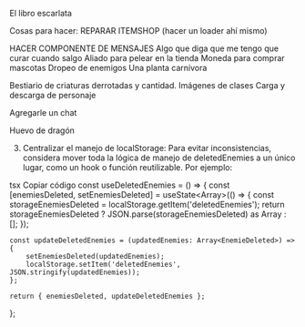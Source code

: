 El libro escarlata

Cosas para hacer:
REPARAR ITEMSHOP (hacer un loader ahí mismo)

HACER COMPONENTE DE MENSAJES
Algo que diga que me tengo que curar cuando salgo
Aliado para pelear en la tienda
Moneda para comprar mascotas
Dropeo de enemigos
Una planta carnívora


Bestiario de criaturas derrotadas y cantidad.
Imágenes de clases
Carga y descarga de personaje

Agregarle un chat



Huevo de dragón


3. Centralizar el manejo de localStorage:
Para evitar inconsistencias, considera mover toda la lógica de manejo de deletedEnemies a un único lugar, como un hook o función reutilizable. Por ejemplo:

tsx
Copiar código
const useDeletedEnemies = () => {
    const [enemiesDeleted, setEnemiesDeleted] = useState<Array<EnemieDeleted>>(() => {
        const storageEnemiesDeleted = localStorage.getItem('deletedEnemies');
        return storageEnemiesDeleted ? JSON.parse(storageEnemiesDeleted) as Array<EnemieDeleted> : [];
    });

    const updateDeletedEnemies = (updatedEnemies: Array<EnemieDeleted>) => {
        setEnemiesDeleted(updatedEnemies);
        localStorage.setItem('deletedEnemies', JSON.stringify(updatedEnemies));
    };

    return { enemiesDeleted, updateDeletedEnemies };
};

